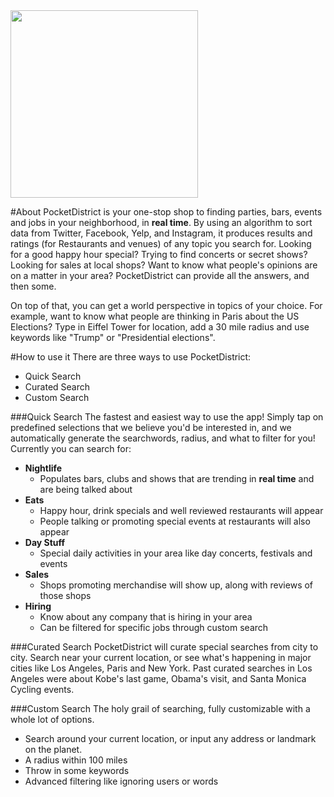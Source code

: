 <img src="https://github.com/VicFrolov/pocket-district/blob/master/images/pocketDistrictLogo.png" width="300">

#About
PocketDistrict is your one-stop shop to finding parties, bars, events and jobs in your neighborhood, in <b>real time</b>. By using an algorithm to sort data from Twitter, Facebook, Yelp, and Instagram, it produces results and ratings (for Restaurants and venues) of any topic you search for. Looking for a good happy hour special? Trying to find concerts or secret shows? Looking for sales at local shops? Want to know what people's opinions are on a matter in your area? PocketDistrict can provide all the answers, and then some. 

On top of that, you can get a world perspective in topics of your choice. For example, want to know what people are thinking in Paris about the US Elections? Type in Eiffel Tower for location, add a 30 mile radius and use keywords like "Trump" or "Presidential elections".

#How to use it
There are three ways to use PocketDistrict:

* Quick Search
* Curated Search
* Custom Search

###Quick Search
The fastest and easiest way to use the app! Simply tap on predefined selections that we believe you'd be interested in, and we automatically generate the searchwords, radius, and what to filter for you! Currently you can search for:

* <b>Nightlife</b>
  * Populates bars, clubs and shows that are trending in <b>real time</b> and are being talked about
* <b>Eats</b>
  * Happy hour, drink specials and well reviewed restaurants will appear
  * People talking or promoting special events at restaurants will also appear
* <b>Day Stuff</b> 
  * Special daily activities in your area like day concerts, festivals and events
* <b>Sales</b>
  * Shops promoting merchandise will show up, along with reviews of those shops
* <b>Hiring</b>
  * Know about any company that is hiring in your area
  * Can be filtered for specific jobs through custom search

###Curated Search
PocketDistrict will curate special searches from city to city. Search near your current location, or see what's happening in major cities like Los Angeles, Paris and New York. Past curated searches in Los Angeles were about Kobe's last game, Obama's visit, and Santa Monica Cycling events.

###Custom Search
The holy grail of searching, fully customizable with a whole lot of options. 
* Search around your current location, or input any address or landmark on the planet.
* A radius within 100 miles
* Throw in some keywords
* Advanced filtering like ignoring users or words




 
